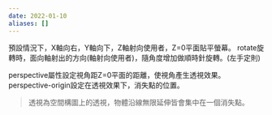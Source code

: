 ```yaml
---
date: 2022-01-10
aliases: []
---
```

預設情況下，X軸向右，Y軸向下，Z軸射向使用者，Z=0平面貼平螢幕。
rotate旋轉時，面向軸射出的方向(軸射向使用者)，隨角度增加做順時針旋轉。(左手定則)

perspective屬性設定視角距Z=0平面的距離，使視角產生透視效果。
perspective-origin設定在透視效果下，消失點的位置。
> 透視為空間構圖上的透視，物體沿線無限延伸皆會集中在一個消失點。
